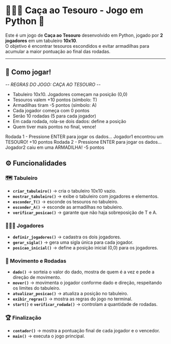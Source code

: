 # 🎲🏴‍☠️ Caça ao Tesouro - Jogo em Python 🐍

Este é um jogo de **Caça ao Tesouro** desenvolvido em Python, jogado por **2 jogadores** em um tabuleiro **10x10**.  
O objetivo é encontrar tesouros escondidos e evitar armadilhas para acumular a maior pontuação ao final das rodadas.

---

## 🚀 Como jogar!
*-- REGRAS DO JOGO: CAÇA AO TESOURO --*
- Tabuleiro 10x10. Jogadores começam na posição (0,0)
- Tesouros valem +10 pontos (símbolo: T)
- Armadilhas tiram -5 pontos (símbolo: A)
- Cada jogador começa com 0 pontos
- Serão 10 rodadas (5 para cada jogador)
- Em cada rodada, rola-se dois dados: define a posição
- Quem tiver mais pontos no final, vence!

Rodada 1 - Pressione ENTER para jogar os dados...
Jogador1 encontrou um TESOURO! +10 pontos
Rodada 2 - Pressione ENTER para jogar os dados...
Jogador2 caiu em uma ARMADILHA! -5 pontos

## ⚙️ Funcionalidades
### 🗺️ Tabuleiro
- **`criar_tabuleiro()`** → cria o tabuleiro 10x10 vazio.
- **`mostrar_tabuleiro()`** → exibe o tabuleiro com jogadores e elementos.
- **`esconder_T()`** → esconde os tesouros no tabuleiro.
- **`esconder_A()`** → esconde as armadilhas no tabuleiro.
- **`verificar_posicao()`** → garante que não haja sobreposição de T e A.

### 🧑‍🤝‍🧑 Jogadores
- **`definir_jogadores()`** → cadastra os dois jogadores.
- **`gerar_sigla()`** → gera uma sigla única para cada jogador.
- **`posicao_inicial()`** → define a posição inicial (0,0) para os jogadores.

### 🎲 Movimento e Rodadas
- **`dado()`** → sorteia o valor do dado, mostra de quem é a vez e pede a direção de movimento.
- **`mover()`** → movimenta o jogador conforme dado e direção, respeitando os limites do tabuleiro.
- **`atualizar_posicao()`** → atualiza a posição no tabuleiro.
- **`exibir_regras()`** → mostra as regras do jogo no terminal.
- **`start()`** e **`verificar_rodada()`** → controlam a quantidade de rodadas.
### 🏆 Finalização
- **`contador()`** → mostra a pontuação final de cada jogador e o vencedor.
- **`main()`** → executa o jogo principal.

